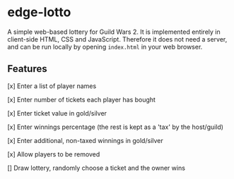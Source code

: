 # edge-lotto

A simple web-based lottery for Guild Wars 2. It is implemented entirely in
client-side HTML, CSS and JavaScript. Therefore it does not need a server,
and can be run locally by opening ```index.html``` in your web browser.

## Features

[x] Enter a list of player names

[x] Enter number of tickets each player has bought

[x] Enter ticket value in gold/silver

[x] Enter winnings percentage (the rest is kept as a 'tax' by the host/guild)

[x] Enter additional, non-taxed winnings in gold/silver

[x] Allow players to be removed

[] Draw lottery, randomly choose a ticket and the owner wins
